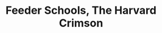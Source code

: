 ---
layout: page
title: Feeder Schools, The Harvard Crimson
description: Written with Elyse Goncalves and Matan Josephy
img: assets/img/feeders.png
redirect: https://interactives.thecrimson.com/2024/news/feeders
importance: 1
category: work
---